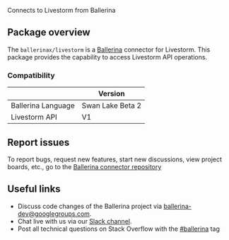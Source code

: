 Connects to Livestorm from Ballerina

## Package overview
The `ballerinax/livestorm` is a [Ballerina](https://ballerina.io/) connector for Livestorm.
This package provides the capability to access Livestorm API operations.

### Compatibility
|                    |      Version     |
|--------------------|------------------|
| Ballerina Language | Swan Lake Beta 2 |
|   Livestorm API    |        V1        |

## Report issues
To report bugs, request new features, start new discussions, view project boards, etc., go to the [Ballerina connector repository](link)
## Useful links
- Discuss code changes of the Ballerina project via [ballerina-dev@googlegroups.com](mailto:ballerina-dev@googlegroups.com).
- Chat live with us via our [Slack channel](https://ballerina.io/community/slack/).
- Post all technical questions on Stack Overflow with the [#ballerina](https://stackoverflow.com/questions/tagged/ballerina) tag
